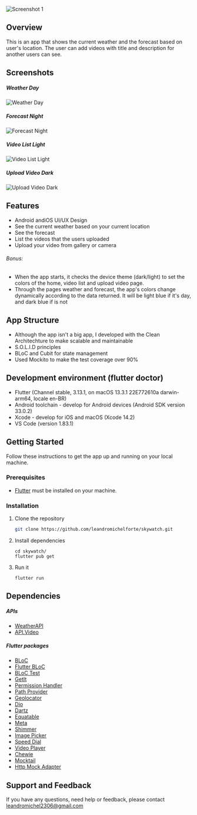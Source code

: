 ![Screenshot 1](https://imageupload.io/ib/68dM1VMBvLOTDID_1698655558.png)
## Overview

This is an app that shows the current weather and the forecast based on user's location. The user can add videos with title and description for another users can see.

## Screenshots
##### Weather Day
![Weather Day](https://imageupload.io/ib/BvqJmK9gTlktijt_1698658072.png)
##### Forecast Night
![Forecast Night](https://imageupload.io/ib/uMSgyUrcDqIC7TS_1698656334.png)
##### Video List Light
![Video List Light](https://imageupload.io/ib/9xJHNZHJb9vsOtD_1698656335.png)
##### Upload Video Dark
![Upload Video Dark](https://imageupload.io/ib/eKXjxVL47EjhwdQ_1698656334.png)

## Features
- Android andiOS UI/UX Design
- See the current weather based on your current location
- See the forecast
- List the videos that the users uploaded
- Upload your video from gallery or camera
###### Bonus:
- When the app starts, it checks the device theme (dark/light) to set the colors of the home, video list and upload video page.
- Through the pages weather and forecast, the app's colors change dynamically according to the data returned. It will be light blue if it's day, and dark blue if is not

## App Structure
- Although the app isn't a big app, I developed with the Clean Architechture to make scalable and maintainable
- S.O.L.I.D principles
- BLoC and Cubit for state management
- Used Mockito to make the test coverage over 90%

## Development environment (flutter doctor)
- Flutter (Channel stable, 3.13.1, on macOS 13.3.1 22E772610a darwin-arm64, locale en-BR)
- Android toolchain - develop for Android devices (Android SDK version 33.0.2)
- Xcode - develop for iOS and macOS (Xcode 14.2)
- VS Code (version 1.83.1)

## Getting Started
Follow these instructions to get the app up and running on your local machine.
### Prerequisites
- [Flutter](https://flutter.dev/docs/get-started/install) must be installed on your machine.

### Installation
1. Clone the repository

    ```bash
    git clone https://github.com/leandromichelforte/skywatch.git
    ```
2. Install dependencies
    ```
    cd skywatch/
    flutter pub get
    ```
2. Run it
    ```
    flutter run
    ```

## Dependencies
##### APIs
- [WeatherAPI](https://www.weatherapi.com/)
- [API.Video](https://api.video/)
##### Flutter packages
- [BLoC](https://pub.dev/packages/bloc)
- [Flutter BLoC](https://pub.dev/packages/flutter_bloc)
- [BLoC Test](https://pub.dev/packages/bloc_test)
- [GetIt](https://pub.dev/packages/get_it)
- [Permission Handler](https://pub.dev/packages/permission_handler)
- [Path Provider](https://pub.dev/packages/path_provider)
- [Geolocator](https://pub.dev/packages/geolocator)
- [Dio](https://pub.dev/packages/dio)
- [Dartz](https://pub.dev/packages/dartz)
- [Equatable](https://pub.dev/packages/equatable)
- [Meta](https://pub.dev/packages/meta)
- [Shimmer](https://pub.dev/packages/shimmer)
- [Image Picker](https://pub.dev/packages/image_picker)
- [Speed Dial](https://pub.dev/packages/flutter_speed_dial)
- [Video Player](https://pub.dev/packages/video_player)
- [Chewie](https://pub.dev/packages/chewie)
- [Mocktail](https://pub.dev/packages/mocktail)
- [Http Mock Adapter](https://pub.dev/packages/http_mock_adapter)



## Support and Feedback
If you have any questions, need help or feedback, please contact [leandromichel2306@gmail.com](mailto:leandromichel2306@gmail.com)